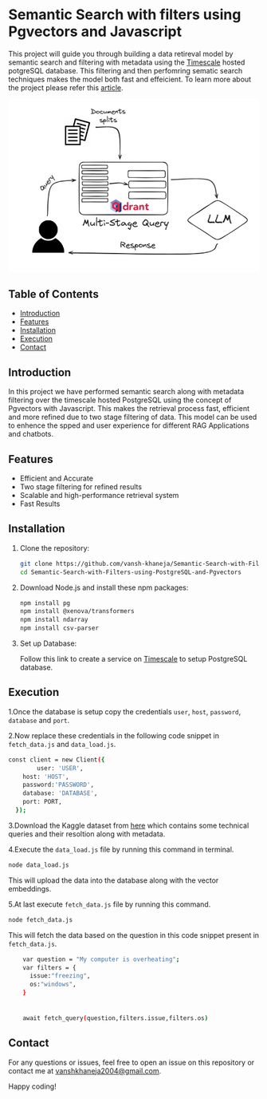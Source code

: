# Semantic Search with filters using Pgvectors and Javascript
This project will guide you through  building a data retireval model by semantic search and filtering with metadata using the [Timescale](https://console.cloud.timescale.com/) hosted potgreSQL database. This filtering and then perfomring sematic search techniques makes the model both fast and effeicient. To learn more about the project please refer this [article](link).

![Alt Text - description of the image](https://github.com/vansh-khaneja/Multi-Stage-Queries-with-MRL/blob/main/image/img1.png)


## Table of Contents

- [Introduction](#introduction)
- [Features](#features)
- [Installation](#installation)
- [Execution](#execution)
- [Contact](#contact)

## Introduction

In this project we have performed semantic search along with metadata filtering over the timescale hosted PostgreSQL using the concept of Pgvectors with Javascript. This makes the retrieval process fast, efficient and more refined due to two stage filtering of data. This model can be used to enhence the spped and user experience for different RAG Applications and chatbots.

## Features

- Efficient and Accurate 
- Two stage filtering for refined results
- Scalable and high-performance retrieval system
- Fast Results

## Installation

1. Clone the repository:

    ```sh
    git clone https://github.com/vansh-khaneja/Semantic-Search-with-Filters-using-PostgreSQL-and-Pgvectors
    cd Semantic-Search-with-Filters-using-PostgreSQL-and-Pgvectors
    ```

2. Download Node.js and install these npm packages:

    ```sh
    npm install pg
    npm install @xenova/transformers
    npm install ndarray
    npm install csv-parser

    ```

3. Set up Database:

    Follow this link to create a service on [Timescale](https://qdrant.tech/documentation/) to setup PostgreSQL database.

## Execution
1.Once the database is setup copy the credentials ```user```, ```host```, ```password```, ```database``` and ```port```.

2.Now replace these credentials in the following code snippet in ```fetch_data.js``` and ```data_load.js```.
```sh
const client = new Client({
        user: 'USER',
    host: 'HOST',
    password:'PASSWORD',
    database: 'DATABASE',
    port: PORT,
  });

```
3.Download the Kaggle dataset from [here](https://www.kaggle.com/datasets/vanshkhaneja/it-queries-data) which contains some technical queries and their resoltion along with metadata.

4.Execute the ```data_load.js``` file by running this command in terminal.

```sh
node data_load.js
```
This will upload the data into the database along with the vector embeddings.

5.At last execute ```fetch_data.js``` file by running this command.

```sh
node fetch_data.js
```
This will fetch the data based on the question in this code snippet present in ```fetch_data.js```.

```sh
    var question = "My computer is overheating";
    var filters = {
      issue:"freezing",
      os:"windows",
    }
    
    
    await fetch_query(question,filters.issue,filters.os)
```


## Contact

For any questions or issues, feel free to open an issue on this repository or contact me at vanshkhaneja2004@gmail.com.

Happy coding!
